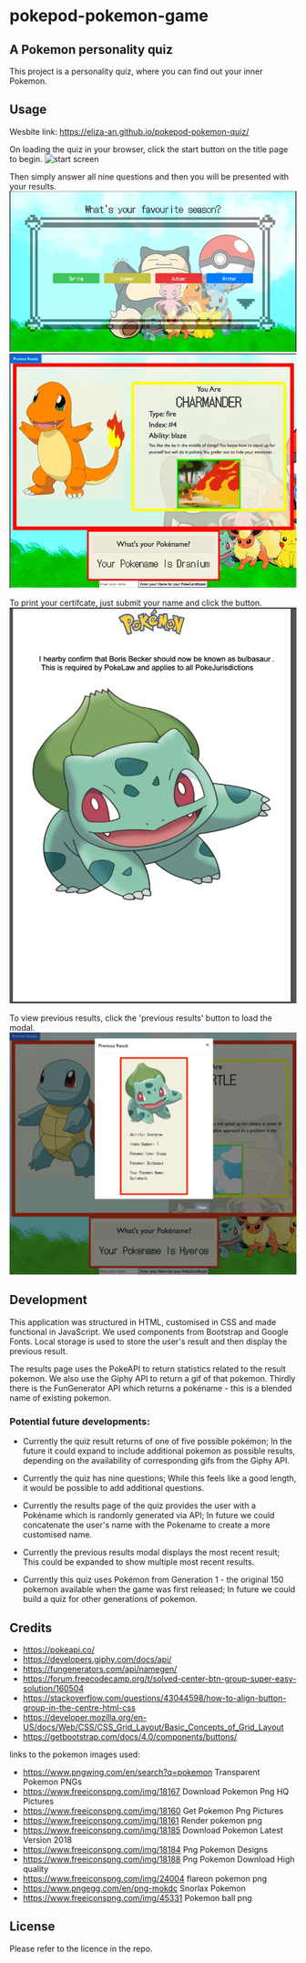 # pokepod-pokemon-game

## A Pokemon personality quiz

This project is a personality quiz, where you can find out your inner Pokemon. 


## Usage

Wesbite link: https://eliza-an.github.io/pokepod-pokemon-quiz/ 

On loading the quiz in your browser, click the start button on the title page to begin.
![start screen](pok%C3%A9Quiz-startscreen.png)


Then simply answer all nine questions and then you will be presented with your results. 
![quiz questions page](questions-page.png) 
![results page](results-page.png) 


To print your certifcate, just submit your name and click the button.
![pokequiz certificate](pdf%20certificate.png) 


To view previous results, click the 'previous results' button to load the modal.
![previous results](previous-results.png) 



## Development

This application was structured in HTML, customised in CSS and made functional in JavaScript. We used components from Bootstrap and Google Fonts. Local storage is used to store the user's result and then display the previous result. 

The results page uses the PokeAPI to return statistics related to the result pokemon. We also use the Giphy API to return a gif of that pokemon. Thirdly there is the FunGenerator API which returns a pokéname - this is a blended name of existing pokemon.


### Potential future developments:


- Currently the quiz result returns of one of five possible pokémon; In the future it could expand to include additional pokemon as possible results, depending on the availability of corresponding gifs from the Giphy API.

- Currently the quiz has nine questions; While this feels like a good length, it would be possible to add additional questions.

- Currently the results page of the quiz provides the user with a Pokéname which is randomly generated via API; In future we could concatenate the user's name with the Pokename to create a more customised name. 

- Currently the previous results modal displays the most recent result; This could be expanded to show multiple most recent results.

- Currently this quiz uses Pokémon from Generation 1 - the original 150 pokemon available when the game was first released; In future we could build a quiz for other generations of pokemon.


## Credits
- https://pokeapi.co/
- https://developers.giphy.com/docs/api/
- https://fungenerators.com/api/namegen/
- https://forum.freecodecamp.org/t/solved-center-btn-group-super-easy-solution/160504
- https://stackoverflow.com/questions/43044598/how-to-align-button-group-in-the-centre-html-css
- https://developer.mozilla.org/en-US/docs/Web/CSS/CSS_Grid_Layout/Basic_Concepts_of_Grid_Layout
- https://getbootstrap.com/docs/4.0/components/buttons/


links to the pokemon images used:  
- https://www.pngwing.com/en/search?q=pokemon Transparent Pokemon PNGs
- https://www.freeiconspng.com/img/18167  Download Pokemon Png HQ Pictures
- https://www.freeiconspng.com/img/18160  Get Pokemon Png Pictures
- https://www.freeiconspng.com/img/18161  Render pokemon png
- https://www.freeiconspng.com/img/18185  Download Pokemon Latest Version 2018      
- https://www.freeiconspng.com/img/18184  Png Pokemon Designs
- https://www.freeiconspng.com/img/18188  Png Pokemon Download High quality
- https://www.freeiconspng.com/img/24004  flareon pokemon png
- https://www.pngegg.com/en/png-mokdc  Snorlax Pokemon
- https://www.freeiconspng.com/img/45331  Pokemon ball png 


## License

Please refer to the licence in the repo.
